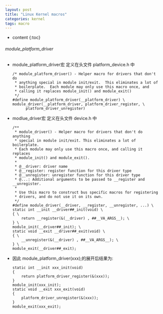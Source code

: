 ```yaml
---
layout: post
title: "Linux Kernel macros"
categories: kernel 
tags: macro
---
```



* content
{:toc}

###### module_platform_driver

* module_platform_driver宏 定义在头文件 platform_device.h 中

      /* module_platform_driver() - Helper macro for drivers that don't do
       * anything special in module init/exit.  This eliminates a lot of
       * boilerplate.  Each module may only use this macro once, and
       * calling it replaces module_init() and module_exit()
       */
      #define module_platform_driver(__platform_driver) \
	  module_driver(__platform_driver, platform_driver_register, \
			platform_driver_unregister)

* modlue_driver宏 定义在头文件 device.h 中

      /**
       * module_driver() - Helper macro for drivers that don't do anything
       * special in module init/exit. This eliminates a lot of boilerplate.
       * Each module may only use this macro once, and calling it replaces
       * module_init() and module_exit().
       *
       * @__driver: driver name
       * @__register: register function for this driver type
       * @__unregister: unregister function for this driver type
       * @...: Additional arguments to be passed to __register and __unregister.
       *
       * Use this macro to construct bus specific macros for registering
       * drivers, and do not use it on its own.
       */
      #define module_driver(__driver, __register, __unregister, ...) \
      static int __init __driver##_init(void) \
      { \
          return __register(&(__driver) , ##__VA_ARGS__); \
      } \
      module_init(__driver##_init); \
      static void __exit __driver##_exit(void) \
      { \
          __unregister(&(__driver) , ##__VA_ARGS__); \
      } \
      module_exit(__driver##_exit);

* 因此 module_platform_driver(xxx);的展开后结果为:

      static int __init xxx_init(void)
      {
          return platform_driver_register(&(xxx));
      }
      module_init(xxx_init);
      static void __exit xxx_exit(void)
      {
          platform_driver_unregister(&(xxx));
      }
      module_exit(xxx_exit);


